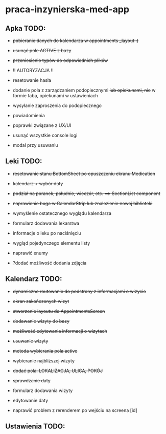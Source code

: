 # praca-inzynierska-med-app

## Apka TODO:

- ~~pobieranie danych do kalendarza w appointments _layout :)~~
- ~~usunąć pole ACTIVE z bazy~~
- ~~przeniesienie typów do odpowiednich plików~~

- !! AUTORYZACJA !!
- resetowanie hasła
- dodanie pola z zarządzaniem podopiecznymi ~~lub opiekunami, nie~~ w formie taba, opiekunami w ustawieniach
- wysyłanie zaproszenia do podopiecznego
- powiadomienia
- poprawki związane z UX/UI
- usunąć wszystkie console logi
- modal przy usuwaniu

## Leki TODO: 

- ~~resetowanie stanu BottomSheet po opuszczeniu ekranu Medication~~
- ~~kalendarz + wybór daty~~
- ~~podział na poranek, południe, wieczór, etc. ==> SectionList component~~
- ~~naprawienie buga w CalendarStrip lub znalezienie nowej biblioteki~~

- wymyślenie ostatecznego wyglądu kalendarza
- formularz dodawania lekarstwa
- informacje o leku po naciśnięciu 
- wygląd pojedynczego elementu listy
- naprawić enumy
- ?dodać możliwość dodania zdjęcia 


## Kalendarz TODO:

- ~~dynamiczne routowanie do podstrony z informacjami o wizycie~~
- ~~ekran zakończonych wizyt~~
- ~~stworzenie layoutu do AppointmentsScreen~~
- ~~dodawanie wizyty do bazy~~
- ~~możliwość edytowania informacji o wizytach~~
- ~~usuwanie wizyty~~
- ~~metoda wybierania pola active~~
- ~~wybieranie najbliższej wizyty~~
- ~~dodać pola: LOKALIZACJA, ULICA, POKÓJ~~
- ~~sprawdzanie daty~~

- formularz dodawania wizyty
- edytowanie daty
- naprawić problem z rerenderem po wejściu na screena [id]


## Ustawienia TODO:
